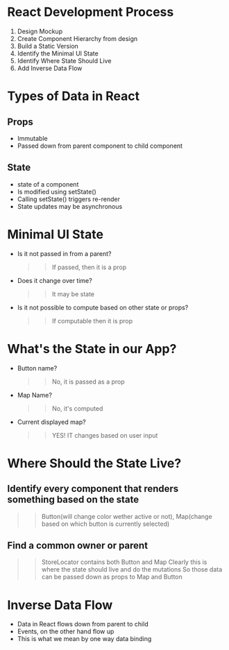 # React Development Process

1. Design Mockup
2. Create Component Hierarchy from design
3. Build a Static Version
4. Identify the Minimal UI State
5. Identify Where State Should Live
6. Add Inverse Data Flow

# Types of Data in React

## Props

- Immutable
- Passed down from parent component to child component

## State

- state of a component
- Is modified using setState()
- Calling setState() triggers re-render
- State updates may be asynchronous

# Minimal UI State

- Is it not passed in from a parent?

  > > If passed, then it is a prop

- Does it change over time?

  > > It may be state

- Is it not possible to compute based on other state or props?
  > > If computable then it is prop

# What's the State in our App?

- Button name?

  > > No, it is passed as a prop

- Map Name?

  > > No, it's computed

- Current displayed map?
  > > YES! IT changes based on user input

# Where Should the State Live?

## Identify every component that renders something based on the state

> > Button(will change color wether active or not), Map(change based on which button is currently selected)

## Find a common owner or parent

> > StoreLocator contains both Button and Map
> > Clearly this is where the state should live and do the mutations
> > So those data can be passed down as props to Map and Button


# Inverse Data Flow
- Data in React flows down from parent to child
- Events, on the other hand flow up
- This is what we mean by one way data binding